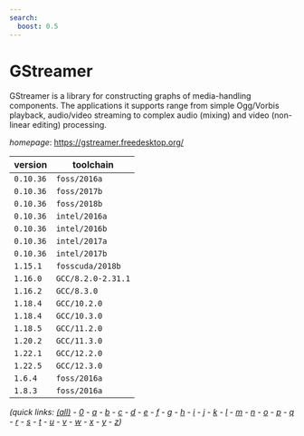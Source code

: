 ```yaml
---
search:
  boost: 0.5
---
```

# GStreamer

GStreamer is a library for constructing graphs of media-handling  components. The applications it supports range from simple  Ogg/Vorbis playback, audio/video streaming to complex audio  (mixing) and video (non-linear editing) processing.

*homepage*: <https://gstreamer.freedesktop.org/>

version | toolchain
--------|----------
``0.10.36`` | ``foss/2016a``
``0.10.36`` | ``foss/2017b``
``0.10.36`` | ``foss/2018b``
``0.10.36`` | ``intel/2016a``
``0.10.36`` | ``intel/2016b``
``0.10.36`` | ``intel/2017a``
``0.10.36`` | ``intel/2017b``
``1.15.1`` | ``fosscuda/2018b``
``1.16.0`` | ``GCC/8.2.0-2.31.1``
``1.16.2`` | ``GCC/8.3.0``
``1.18.4`` | ``GCC/10.2.0``
``1.18.4`` | ``GCC/10.3.0``
``1.18.5`` | ``GCC/11.2.0``
``1.20.2`` | ``GCC/11.3.0``
``1.22.1`` | ``GCC/12.2.0``
``1.22.5`` | ``GCC/12.3.0``
``1.6.4`` | ``foss/2016a``
``1.8.3`` | ``foss/2016a``


*(quick links: [(all)](../index.md) - [0](../0/index.md) - [a](../a/index.md) - [b](../b/index.md) - [c](../c/index.md) - [d](../d/index.md) - [e](../e/index.md) - [f](../f/index.md) - [g](../g/index.md) - [h](../h/index.md) - [i](../i/index.md) - [j](../j/index.md) - [k](../k/index.md) - [l](../l/index.md) - [m](../m/index.md) - [n](../n/index.md) - [o](../o/index.md) - [p](../p/index.md) - [q](../q/index.md) - [r](../r/index.md) - [s](../s/index.md) - [t](../t/index.md) - [u](../u/index.md) - [v](../v/index.md) - [w](../w/index.md) - [x](../x/index.md) - [y](../y/index.md) - [z](../z/index.md))*

